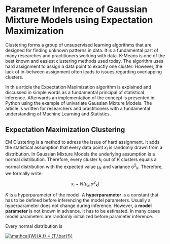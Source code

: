 <h1>Parameter Inference of Gaussian Mixture Models using Expectation Maximization</h1>

Clustering forms a group of unsupervised learning algorithms that are designed for finding unknown patterns in data. It is a fundamental part of many researches and practitioners working with data. K-Means is one of the best known and easiest clustering methods used today. The algorithm uses hard assignment to assign a data point to exactly one cluster. However, the lack of in-between assignment often leads to issues regarding overlapping clusters. 

In this article the Expectation Maximization algorithm is explained and discussed in simple words as a fundamental principal of statistical inference. Afterwards an implementation of the concept is presented in Python using the example of univariate Gaussian Mixture Models. The article is written for researchers and practitioners with a fundamental understanding of Machine Learning and Statistics.

<h2>Expectation Maximization Clustering</h2>
EM Clustering is a method to adress the issue of hard assignment. It adds the statistical assumption that every data point <i>x<sub>i</sub></i> is randomly drawn from a distribution. In Gaussian Mixture Models the underlying assumption is a normal distribution. Therefore, every cluster <i>k<sub>i</sub></i> out of <i>K</i> clusters equals a normal distribution with the expected value &mu;<sub>k</sub> and variance &sigma;<sup>2</sup><sub>k</sub>. Therefore, we formally write:
<p align="center"><i>
  x<sub>i</sub> ~ N(&mu;<sub>k</sub>,&sigma;<sup>2</sup><sub>k</sub>)
</i></p>
<i>K</i> is a hyperparameter of the model. A <b>hyperparameter</b> is a constant that has to be defined before inferencing the model parameters. Usually a hyperparameter does not change during inference. However, a <b>model parameter</b> is not known in advance. It has to be estimated. In many cases model parameters are randomly initialized before parameter inference.

Every normal distribution is 

<a href="https://www.codecogs.com/eqnedit.php?latex=\mathcal{W}(A,f)&space;=&space;(T,\bar{f})" target="_blank"><img src="https://latex.codecogs.com/gif.latex?\mathcal{W}(A,f)&space;=&space;(T,\bar{f})" title="\mathcal{W}(A,f) = (T,\bar{f})" /></a>
